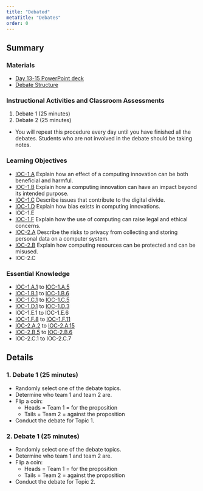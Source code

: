 ```yaml
---
title: "Debated"
metaTitle: "Debates"
order: 0
---
```


## Summary

### Materials

* [Day 13-15 PowerPoint deck](https://1drv.ms/w/s!AqsgsTyHBmRBj2Rk51DuSgVT_KtF?e=bvFvUB)
* [Debate Structure](/unit-4/day-13-15/debates)

### Instructional Activities and Classroom Assessments

1. Debate 1 (25 minutes)
2. Debate 2 (25 minutes)

* You will repeat this procedure every day until you have finished all the debates. Students who are not involved in the debate should be taking notes.

### Learning Objectives

* [IOC-1.A](https://apcentral.collegeboard.org/pdf/ap-computer-science-principles-course-and-exam-description.pdf?course=ap-computer-science-principles#page=121) Explain how an effect of a computing innovation can be both beneficial and harmful.
* [IOC-1.B](https://apcentral.collegeboard.org/pdf/ap-computer-science-principles-course-and-exam-description.pdf?course=ap-computer-science-principles#page=122) Explain how a computing innovation can have an impact beyond its intended purpose.
* [IOC-1.C](https://apcentral.collegeboard.org/pdf/ap-computer-science-principles-course-and-exam-description.pdf?course=ap-computer-science-principles#page=123) Describe issues that contribute to the digital divide.
* [IOC-1.D](https://apcentral.collegeboard.org/pdf/ap-computer-science-principles-course-and-exam-description.pdf?course=ap-computer-science-principles#page=124) Explain how bias exists in computing innovations.
* IOC-1.E
* [IOC-1.F](https://apcentral.collegeboard.org/pdf/ap-computer-science-principles-course-and-exam-description.pdf?course=ap-computer-science-principles#page=126) Explain how the use of computing can raise legal and ethical concerns.
* [IOC-2.A](https://apcentral.collegeboard.org/pdf/ap-computer-science-principles-course-and-exam-description.pdf?course=ap-computer-science-principles#page=128) Describe the risks to privacy from collecting and storing personal data on a computer system.
* [IOC-2.B](https://apcentral.collegeboard.org/pdf/ap-computer-science-principles-course-and-exam-description.pdf?course=ap-computer-science-principles#page=130) Explain how computing resources can be protected and can be misused.
* IOC-2.C

### Essential Knowledge 

* [IOC-1.A.1](https://apcentral.collegeboard.org/pdf/ap-computer-science-principles-course-and-exam-description.pdf?course=ap-computer-science-principles#page=121) to [IOC-1.A.5](https://apcentral.collegeboard.org/pdf/ap-computer-science-principles-course-and-exam-description.pdf?course=ap-computer-science-principles#page=121)
* [IOC-1.B.1](https://apcentral.collegeboard.org/pdf/ap-computer-science-principles-course-and-exam-description.pdf?course=ap-computer-science-principles#page=122) to [IOC-1.B.6](https://apcentral.collegeboard.org/pdf/ap-computer-science-principles-course-and-exam-description.pdf?course=ap-computer-science-principles#page=122)
* [IOC-1.C.1](https://apcentral.collegeboard.org/pdf/ap-computer-science-principles-course-and-exam-description.pdf?course=ap-computer-science-principles#page=123) to [IOC-1.C.5](https://apcentral.collegeboard.org/pdf/ap-computer-science-principles-course-and-exam-description.pdf?course=ap-computer-science-principles#page=123)
* [IOC-1.D.1](https://apcentral.collegeboard.org/pdf/ap-computer-science-principles-course-and-exam-description.pdf?course=ap-computer-science-principles#page=124) to [IOC-1.D.3](https://apcentral.collegeboard.org/pdf/ap-computer-science-principles-course-and-exam-description.pdf?course=ap-computer-science-principles#page=124)
* IOC-1.E.1 to IOC-1.E.6
* [IOC-1.F.8](https://apcentral.collegeboard.org/pdf/ap-computer-science-principles-course-and-exam-description.pdf?course=ap-computer-science-principles#page=127) to [IOC-1.F.11](https://apcentral.collegeboard.org/pdf/ap-computer-science-principles-course-and-exam-description.pdf?course=ap-computer-science-principles#page=127)
* [IOC-2.A.2](https://apcentral.collegeboard.org/pdf/ap-computer-science-principles-course-and-exam-description.pdf?course=ap-computer-science-principles#page=128) to [IOC-2.A.15](https://apcentral.collegeboard.org/pdf/ap-computer-science-principles-course-and-exam-description.pdf?course=ap-computer-science-principles#page=129)
* [IOC-2.B.5](https://apcentral.collegeboard.org/pdf/ap-computer-science-principles-course-and-exam-description.pdf?course=ap-computer-science-principles#page=130) to [IOC-2.B.6](https://apcentral.collegeboard.org/pdf/ap-computer-science-principles-course-and-exam-description.pdf?course=ap-computer-science-principles#page=130)
* IOC-2.C.1 to IOC-2.C.7

## Details

### 1. Debate 1 (25 minutes)

* Randomly select one of the debate topics.
* Determine who team 1 and team 2 are.
* Flip a coin:
    * Heads = Team 1 = for the proposition
    * Tails = Team 2 = against the proposition
* Conduct the debate for Topic 1.

### 2. Debate 1 (25 minutes)

* Randomly select one of the debate topics.
* Determine who team 1 and team 2 are.
* Flip a coin:
    * Heads = Team 1 = for the proposition
    * Tails = Team 2 = against the proposition
* Conduct the debate for Topic 2.